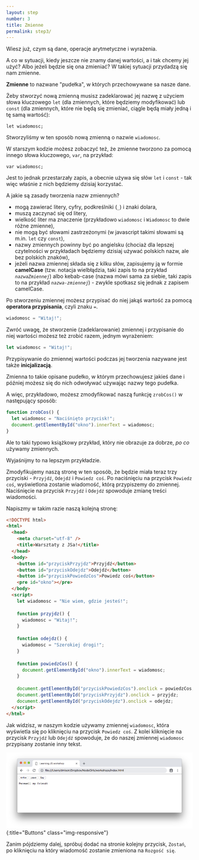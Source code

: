 ```yaml
---
layout: step
number: 3
title: Zmienne
permalink: step3/
---
```


Wiesz już, czym są dane, operacje arytmetyczne i wyrażenia.

A co w sytuacji, kiedy jeszcze nie znamy danej wartości, a i tak chcemy jej użyć? Albo jeżeli będzie się ona zmieniać? W takiej sytuacji przydadzą się nam zmienne.

**Zmienne** to nazwane "pudełka", w których przechowywane sa nasze dane.

Żeby stworzyć nową zmienną musisz zadeklarować jej nazwę z użyciem słowa kluczowego `let` (dla zmiennych, które będziemy modyfikować) lub `const` (dla zmiennych, które nie będą się zmieniać, ciągle będą miały jedną i tę samą wartość):

```javacript
let wiadomosc;
```

Stworzyliśmy w ten sposób nową zmienną o nazwie `wiadomosc`.

W starszym kodzie możesz zobaczyć też, że zmienne tworzono za pomocą innego słowa kluczowego, `var`, na przykład:

```javacript
var wiadomosc;
```

Jest to jednak przestarzały zapis, a obecnie używa się słów `let` i `const` - tak więc właśnie z nich będziemy dzisiaj korzystać.

A jakie są zasady tworzenia nazw zmiennych?

- mogą zawierać litery, cyfry, podkreślniki (`_`) i znaki dolara,
- muszą zaczynać się od litery,
- wielkość liter ma znaczenie (przykładowo `wiadomosc` i `Wiadomosc` to dwie różne zmienne),
- nie mogą być słowami zastrzeżonymi (w javascript takimi słowami są m.in. `let` czy `const`),
- nazwy zmiennych powinny być po angielsku (chociaż dla lepszej czytelności w przykładach będziemy dzisiaj używać polskich nazw, ale bez polskich znaków),
- jeżeli nazwa zmiennej składa się z kilku słów, zapisujemy ją w formie **camelCase** (tzw. notacja wielbłądzia, taki zapis to na przykład _`nazwaZmiennej`_) albo kebab-case (nazwa mówi sama za siebie, taki zapis to na przykład _`nazwa-zmiennej`_) - zwykle spotkasz się jednak z zapisem camelCase.

Po stworzeniu zmiennej możesz przypisać do niej jakąś wartość za pomocą **operatora przypisania**, czyli znaku `=`.

```javascript
wiadomosc = "Witaj!";
```

Zwróć uwagę, że stworzenie (zadeklarowanie) zmiennej i przypisanie do niej wartości możesz też zrobić razem, jednym wyrażeniem:

```javascript
let wiadomosc = "Witaj!";
```

Przypisywanie do zmiennej wartości podczas jej tworzenia nazywane jest także **inicjalizacją**.

<!-- Zmienna bez przypisanej wartości zawiera specjalną wartość - `undefined`. `undefined` to nie string z tym słowem, tylko zupełnie inny typ wartości -->

Zmienna to takie opisane pudełko, w którym przechowujesz jakieś dane i później możesz się do nich odwoływać używając nazwy tego pudełka.

A więc, przykładowo, możesz zmodyfikować naszą funkcję `zrobCos()` w następujący sposób:

```javascript
function zrobCos() {
  let wiadomosc = "Naciśnięto przycisk!";
  document.getElementById("okno").innerText = wiadomosc;
}
```

Ale to taki typowo książkowy przykład, który nie obrazuje za dobrze, _po co_ używamy zmiennych.

Wyjaśnijmy to na lepszym przykładzie.

Zmodyfikujemy naszą stronę w ten sposób, że będzie miała teraz trzy przyciski - `Przyjdź`, `Odejdź` i `Powiedz coś`.
Po naciśnięciu na przycisk `Powiedz coś`, wyświetlona zostanie wiadomość, którą przypiszemy do zmiennej.
Naciśnięcie na przycisk `Przyjdź` i `Odejdź` spowoduje zmianę treści wiadomości.

Napiszmy w takim razie naszą kolejną stronę:

```html
<!DOCTYPE html>
<html>
  <head>
    <meta charset="utf-8" />
    <title>Warsztaty z JSa!</title>
  </head>
  <body>
    <button id="przyciskPrzyjdz">Przyjdź</button>
    <button id="przyciskOdejdz">Odejdź</button>
    <button id="przyciskPowiedzCos">Powiedz coś</button>
    <pre id="okno"></pre>
  </body>
  <script>
    let wiadomosc = "Nie wiem, gdzie jesteś!";

    function przyjdz() {
      wiadomosc = "Witaj!";
    }

    function odejdz() {
      wiadomosc = "Szerokiej drogi!";
    }

    function powiedzCos() {
      document.getElementById("okno").innerText = wiadomosc;
    }

    document.getElementById("przyciskPowiedzCos").onclick = powiedzCos;
    document.getElementById("przyciskPrzyjdz").onclick = przyjdz;
    document.getElementById("przyciskOdejdz").onclick = odejdz;
  </script>
</html>
```

Jak widzisz, w naszym kodzie używamy zmiennej `wiadomosc`, która wyświetla się po kliknięciu na przycisk `Powiedz coś`. Z kolei kliknięcie na przycisk `Przyjdź` lub `Odejdź` spowoduje, że do naszej zmiennej `wiadomosc` przypisany zostanie inny tekst.

![Buttons](../assets/step-3a.png){:title="Buttons" class="img-responsive"}

Zanim pójdziemy dalej, spróbuj dodać na stronie kolejny przycisk, `Zostań`, po kliknięciu na który wiadomość zostanie zmieniona na `Rozgość się`.
